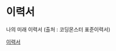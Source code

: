 # 이력서

나의 미래 이력서 (출처 : 코딩몬스터 표준이력서)

[이력서](https://docs.google.com/document/d/1hC3G_ZIRcU2GFLwvHdxIsH7fKFIE7yEZkaFwdr2RNKA/edit?usp=sharing)
